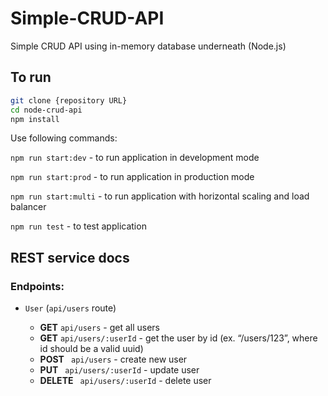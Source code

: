 # Simple-CRUD-API

Simple CRUD API using in-memory database underneath (Node.js)

## To run

```bash
git clone {repository URL}
cd node-crud-api
npm install
```

Use following commands:

`npm run start:dev` - to run application in development mode

`npm run start:prod` - to run application in production mode

`npm run start:multi` - to run application with horizontal scaling and load balancer

`npm run test` - to test application


## REST service docs

### Endpoints:

- `User` (`api/users` route)

  - **GET** `api/users` - get all users
  - **GET** `api/users/:userId` - get the user by id (ex. “/users/123”, where id should be a valid uuid)
  - **POST** ` api/users` - create new user
  - **PUT** ` api/users/:userId` - update user
  - **DELETE** ` api/users/:userId` - delete user
